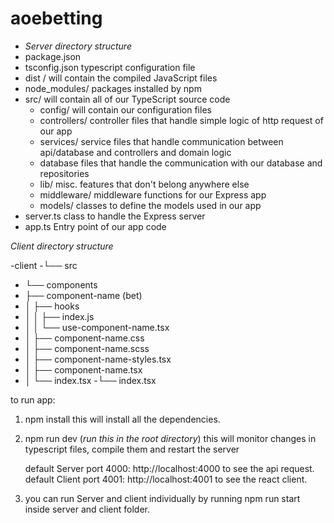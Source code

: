# aoebetting

- *Server directory structure*
- package.json  
- tsconfig.json typescript configuration file
- dist /        will contain the compiled JavaScript files
- node_modules/ packages installed by npm
- src/          will contain all of our TypeScript source code
  - config/         will contain our configuration files
  - controllers/    controller files that handle simple logic of http request of our app
  - services/	    service files that handle communication between api/database and controllers and domain logic
  - database        files that handle the communication with our database and repositories
  - lib/            misc. features that don't belong anywhere else
  - middleware/     middleware functions for our Express app
  - models/         classes to define the models used in our app
- server.ts         class to handle the Express server
- app.ts            Entry point of our app code

*Client directory structure*

-client
-└── src
- └── components
-  ├── component-name  (bet)
-  │   ├── hooks
-  │   │   ├── index.js
-  │   │   └── use-component-name.tsx
-  │   ├── component-name.css
-  │   ├── component-name.scss
-  │   ├── component-name-styles.tsx
-  │   ├── component-name.tsx
-  │   └── index.tsx
-└── index.tsx


to run app:
 1. npm install
    this will install all the dependencies.
    
 2. npm run dev (*run this in the root directory*)
	this will monitor changes in typescript files, compile them and restart the server
  
	default Server port 4000: http://localhost:4000 to see the api request.
  default Client port 4001: http://localhost:4001 to see the react client.

3. you can run Server and client individually by running npm run start inside server and client folder.